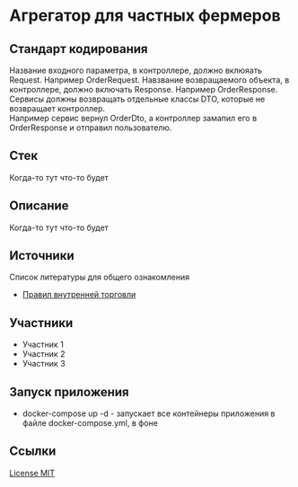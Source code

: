 # Агрегатор для частных фермеров

## Стандарт кодирования
 Название входного параметра, в контроллере, должно вклюяать Request. Например OrderRequest.
 Навзвание возвращаемого объекта, в контроллере, должно включать Response. Например OrderResponse.
 Сервисы должны возвращать отдельные классы DTO, которые не возвращает контроллер.  
 Например сервис вернул OrderDto, а контроллер замапил его в OrderResponse и отправил пользователю. 

## Стек
 Когда-то тут что-то будет

## Описание

Когда-то тут что-то будет

## Источники

Список литературы для общего ознакомления 
* [Правил внутренней торговли](https://adilet.zan.kz/rus/docs/V1500011148)

## Участники
* Участник 1
* Участник 2
* Участник 3

## Запуск приложения
 * docker-compose up -d - запускает все контейнеры приложения в файле docker-compose.yml, в фоне

## Ссылки

[License MIT](https://opensource.org/license/mit)
